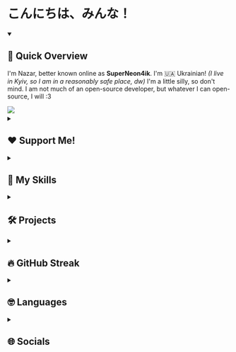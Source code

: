 # こんにちは、みんな！

<details open>
  <summary><h2>👀 Quick Overview</h2></summary>
  <p>I'm Nazar, better known online as <b>SuperNeon4ik</b>. I'm 🇺🇦 Ukrainian! <i>(I live in Kyiv, so I am in a reasonably safe place, dw)</i> I'm a little silly, so don't mind. I am not much of an open-source developer, but whatever I can open-source, I will :3</p>

  <picture>
    <source
      srcset="https://github-readme-stats.vercel.app/api?username=SuperNeon4ik&show_icons=true&theme=dark"
      media="(prefers-color-scheme: dark)"
    />
    <source
      srcset="https://github-readme-stats.vercel.app/api?username=SuperNeon4ik&show_icons=true"
      media="(prefers-color-scheme: light), (prefers-color-scheme: no-preference)"
    />
    <img src="https://github-readme-stats.vercel.app/api?username=SuperNeon4ik&show_icons=true" />
  </picture>
</details>

<details>
  <summary><h2>❤️ Support Me!</h2></summary>

  <p>I am Ukrainian. I live in Ukraine. Please first consider donating to <a href="https://savelife.in.ua/donate/">Come Back Alive</a>. If you wish to support me, I am very happy to recieve your donation over <a href="https://patreon.com/SuperNeon4ik">Patreon</a>! I am very greatful for every single cent you donate. I hope the war will end soon.</p>
</details>

<details>
  <summary><h2>💪 My Skills</h2></summary>

  <p>I am a self-taught programmer and I've been coding since I was like 9 years old. I praise back-end and hate on front-end, but forced to do both by calling. Currently, I am primarily a Java dev, but I do lots of different things.</p>

  <h3>Web Technologies</h3>
  <ul>
    <li>JavaScript</li>
    <li>HTML, CSS</li>
    <li>Node.JS</li>
    <li>SvelteKit</li>
    <li>Express.JS</li>
    <li>FastAPI</li>
  </ul>

  <h3>Application & Game Development</h3>
  <ul>
    <li>C# (.NET)</li>
    <li>Unity (with C#)</li>
    <li>Python <i>(i am a hater)</i></li>
    <li>C++ <i>(was learning a little. made a gd hack with it, lol)</i></li>
  </ul>

  <h3>Databases</h3>
  <p>I didn't use any of these much.</p>
  <ul>
    <li>Firebase Firestore</li>
    <li>Firebase Realtime Database</li>
    <li>MySQL</li>
  </ul>
  
  <h3>Modding</h3>
  <ul>
    <li>Minecraft Spigot/Paper Plugin Development</li>
    <li>Minecraft Forge/Fabric Mod Development <i>(sort of)</i></li>
    <li>Microsoft Dynamics 365 CRM <i>(didn't do anything fancy either)</i></li>
    <li>ADOFAI Modding <i>(working with it rn)</i></li>
  </ul>

  <h3>Other</h3>
  <ul>
    <li>GitHub Actions</li>
    <li>Chrome/Firefox Extension Development <i>(a little)</i></li>
    <li>Java <i>(duh)</i></li>    
  </ul>
</details>

<details>
  <summary><h2>🛠️ Projects</h2></summary>

  <h3>Minecraft Mayhem</h3>
  <img width="750" src="assets/mayhem-logo.jpg" alt="Minecraft Mayhem Logo" />
  <p>I am a plugin developer for a Minecraft Event called "Minecraft Mayhem". You should check it out one day. It's hosted once a month on Saturdays!</p>
  <ul>
    <li><a href="https://discord.gg/mcmayhem">Discord Server</a></li>
    <li><a href="https://twitter.com/ItsMCMayhem">Twitter/X</a></li>
    <li><a href="https://www.twitch.tv/itsmcmayhem">Twitch</a></li>
    <li><a href="https://www.youtube.com/@itsmcmayhem">YouTube</a></li>
    <li><a href="https://tiktok.com/@itsmcmayhem">TikTok</a></li>
    <li><a href="https://mcmayhem.live/">Live Scoring Website</a></li>
  </ul>

  <h3>NoxesiumUtils</h3>
  <p>A paper plugin to communicate with the <a href="https://github.com/Noxcrew/noxesium">Noxesium mod</a>.</p>
  <ul>
    <li><a href="https://modrinth.com/plugin/noxesiumutils">Modrinth</a></li>
    <li><a href="https://github.com/SuperNeon4ik/NoxesiumUtils">Source Code</a></li>
  </ul>
</details>

<details>
  <summary><h2>🔥 GitHub Streak</h2></summary>
  <a href="https://git.io/streak-stats">
    <img src="https://streak-stats.demolab.com?user=SuperNeon4ik&theme=dark&locale=en" alt="GitHub Streak">
  </a>
</details>

<details>
  <summary><h2>🤓 Languages</h2></summary>
  <p>I am a big nerd and I like learning languages in my free time.</p>
  <table>
    <tr>
      <th>Language</th>
      <th>Proficiency</th>
    </tr>
    <tr>
      <td>🇺🇦 Українська</td>
      <td>Native</td>
    </tr>
    <tr>
      <td>🏳️ Русский</td>
      <td>Native</td>
    </tr>
    <tr>
      <td>🇬🇧 English</td>
      <td>B2 <i>(or better, idk)</i></td>
    </tr>
    <tr>
      <td>🇩🇪 Deutsch</td>
      <td>A1</td>
    </tr>
    <tr>
      <td>🇯🇵 日本語</td>
      <td>Beginner</td>
    </tr>
    <tr>
      <td>🇱🇹 Lietuvių</td>
      <td>Beginner</td>
    </tr>
  </table>
</details>

<details>
  <summary><h2>🌐 Socials</h2></summary>

  <p>I am everywhere, even in your walls.</p>
  <ul>
    <li>
      <p>Twitter/X 🤓</p>
      <ul>
        <li><a href="https://twitter.com/superneon4ik">Primary account<a></li>
        <li><a href="https://twitter.com/superneon4ik_ua">Ukrainian account 🇺🇦<a></li>
        <li><a href="https://twitter.com/superneon4ik_ua">Japanese account 🇯🇵<a></li>
      </ul>
    </li>
    <li><a href="https://social.kyiv.dcomm.net.ua/@neon">Mastodon</a></li>
    <li><a href="https://youtube.com/@SuperNeon4ik">YouTube</a></li>
    <li><a href="https://twitch.tv/SuperNeon4ik">Twitch</a></li>
    <li><a href="https://open.spotify.com/artist/28pRxb8uBLppv85gXDHyhV?si=21d9eff5909f4823">Spotify</a></li>
    <li>You should also visit <a href="https://superneon4ik.me">my personal website</a> :3</li>
  </ul>
</details>